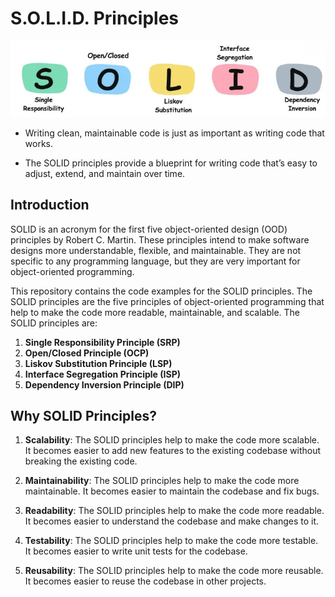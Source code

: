 # S.O.L.I.D. Principles

![SOLID Principles](solid.jpeg)

- Writing clean, maintainable code is just as important as writing code that works.

- The SOLID principles provide a blueprint for writing code that’s easy to adjust, extend, and maintain over time.

## Introduction

SOLID is an acronym for the first five object-oriented design (OOD) principles by Robert C. Martin. These principles intend to make software designs more understandable, flexible, and maintainable. They are not specific to any programming language, but they are very important for object-oriented programming.

This repository contains the code examples for the SOLID principles. The SOLID principles are the five principles of object-oriented programming that help to make the code more readable, maintainable, and scalable. The SOLID principles are:

1. **Single Responsibility Principle (SRP)**
2. **Open/Closed Principle (OCP)**
3. **Liskov Substitution Principle (LSP)**
4. **Interface Segregation Principle (ISP)**
5. **Dependency Inversion Principle (DIP)**

## Why SOLID Principles?

1. **Scalability**: The SOLID principles help to make the code more scalable. It becomes easier to add new features to the existing codebase without breaking the existing code.

2. **Maintainability**: The SOLID principles help to make the code more maintainable. It becomes easier to maintain the codebase and fix bugs.

3. **Readability**: The SOLID principles help to make the code more readable. It becomes easier to understand the codebase and make changes to it.

4. **Testability**: The SOLID principles help to make the code more testable. It becomes easier to write unit tests for the codebase.

5. **Reusability**: The SOLID principles help to make the code more reusable. It becomes easier to reuse the codebase in other projects.
